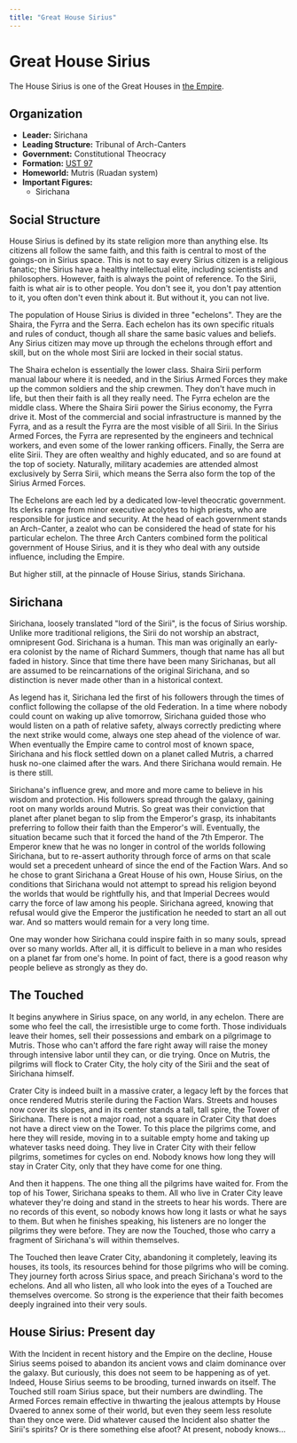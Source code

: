 ```yaml
---
title: "Great House Sirius"
---
```

# Great House Sirius

The House Sirius is one of the Great Houses in [the Empire](lore/factions/empire).

## Organization

* **Leader:** Sirichana
* **Leading Structure:** Tribunal of Arch-Canters
* **Government:** Constitutional Theocracy
* **Formation:** [UST 97](lore/history)
* **Homeworld:** Mutris (Ruadan system)
* **Important Figures:**
    * Sirichana

## Social Structure

House Sirius is defined by its state religion more than anything else.
Its citizens all follow the same faith, and this faith is central to most of the goings-on in Sirius space.
This is not to say every Sirius citizen is a religious fanatic; the Sirius have a healthy intellectual elite, including scientists and philosophers.
However, faith is always the point of reference.
To the Sirii, faith is what air is to other people.
You don't see it, you don't pay attention to it, you often don't even think about it.
But without it, you can not live.

The population of House Sirius is divided in three "echelons".
They are the Shaira, the Fyrra and the Serra.
Each echelon has its own specific rituals and rules of conduct, though all share the same basic values and beliefs.
Any Sirius citizen may move up through the echelons through effort and skill, but on the whole most Sirii are locked in their social status.

The Shaira echelon is essentially the lower class.
Shaira Sirii perform manual labour where it is needed, and in the Sirius Armed Forces they make up the common soldiers and the ship crewmen.
They don't have much in life, but then their faith is all they really need.
The Fyrra echelon are the middle class.
Where the Shaira Sirii power the Sirius economy, the Fyrra drive it.
Most of the commercial and social infrastructure is manned by the Fyrra, and as a result the Fyrra are the most visible of all Sirii.
In the Sirius Armed Forces, the Fyrra are represented by the engineers and technical workers, and even some of the lower ranking officers.
Finally, the Serra are elite Sirii.
They are often wealthy and highly educated, and so are found at the top of society.
Naturally, military academies are attended almost exclusively by Serra Sirii, which means the Serra also form the top of the Sirius Armed Forces.

The Echelons are each led by a dedicated low-level theocratic government.
Its clerks range from minor executive acolytes to high priests, who are responsible for justice and security.
At the head of each government stands an Arch-Canter, a zealot who can be considered the head of state for his particular echelon.
The three Arch Canters combined form the political government of House Sirius, and it is they who deal with any outside influence, including the Empire.

But higher still, at the pinnacle of House Sirius, stands Sirichana.

## Sirichana

Sirichana, loosely translated "lord of the Sirii", is the focus of Sirius worship.
Unlike more traditional religions, the Sirii do not worship an abstract, omnipresent God.
Sirichana is a human.
This man was originally an early-era colonist by the name of Richard Summers, though that name has all but faded in history.
Since that time there have been many Sirichanas, but all are assumed to be reincarnations of the original Sirichana, and so distinction is never made other than in a historical context.

As legend has it, Sirichana led the first of his followers through the times of conflict following the collapse of the old Federation.
In a time where nobody could count on waking up alive tomorrow, Sirichana guided those who would listen on a path of relative safety, always correctly predicting where the next strike would come, always one step ahead of the violence of war.
When eventually the Empire came to control most of known space, Sirichana and his flock settled down on a planet called Mutris, a charred husk no-one claimed after the wars.
And there Sirichana would remain.
He is there still.

Sirichana's influence grew, and more and more came to believe in his wisdom and protection.
His followers spread through the galaxy, gaining root on many worlds around Mutris.
So great was their conviction that planet after planet began to slip from the Emperor's grasp, its inhabitants preferring to follow their faith than the Emperor's will.
Eventually, the situation became such that it forced the hand of the 7th Emperor.
The Emperor knew that he was no longer in control of the worlds following Sirichana, but to re-assert authority through force of arms on that scale would set a precedent unheard of since the end of the Faction Wars.
And so he chose to grant Sirichana a Great House of his own, House Sirius, on the conditions that Sirichana would not attempt to spread his religion beyond the worlds that would be rightfully his, and that Imperial Decrees would carry the force of law among his people.
Sirichana agreed, knowing that refusal would give the Emperor the justification he needed to start an all out war.
And so matters would remain for a very long time.

One may wonder how Sirichana could inspire faith in so many souls, spread over so many worlds.
After all, it is difficult to believe in a man who resides on a planet far from one's home. In point of fact, there is a good reason why people believe as strongly as they do.

## The Touched

It begins anywhere in Sirius space, on any world, in any echelon.
There are some who feel the call, the irresistible urge to come forth.
Those individuals leave their homes, sell their possessions and embark on a pilgrimage to Mutris.
Those who can't afford the fare right away will raise the money through intensive labor until they can, or die trying.
Once on Mutris, the pilgrims will flock to Crater City, the holy city of the Sirii and the seat of Sirichana himself.

Crater City is indeed built in a massive crater, a legacy left by the forces that once rendered Mutris sterile during the Faction Wars.
Streets and houses now cover its slopes, and in its center stands a tall, tall spire, the Tower of Sirichana.
There is not a major road, not a square in Crater City that does not have a direct view on the Tower.
To this place the pilgrims come, and here they will reside, moving in to a suitable empty home and taking up whatever tasks need doing.
They live in Crater City with their fellow pilgrims, sometimes for cycles on end.
Nobody knows how long they will stay in Crater City, only that they have come for one thing.

And then it happens.
The one thing all the pilgrims have waited for.
From the top of his Tower, Sirichana speaks to them.
All who live in Crater City leave whatever they're doing and stand in the streets to hear his words.
There are no records of this event, so nobody knows how long it lasts or what he says to them.
But when he finishes speaking, his listeners are no longer the pilgrims they were before.
They are now the Touched, those who carry a fragment of Sirichana's will within themselves.

The Touched then leave Crater City, abandoning it completely, leaving its houses, its tools, its resources behind for those pilgrims who will be coming.
They journey forth across Sirius space, and preach Sirichana's word to the echelons.
And all who listen, all who look into the eyes of a Touched are themselves overcome.
So strong is the experience that their faith becomes deeply ingrained into their very souls.

## House Sirius: Present day

With the Incident in recent history and the Empire on the decline, House Sirius seems poised to abandon its ancient vows and claim dominance over the galaxy.
But curiously, this does not seem to be happening as of yet.
Indeed, House Sirius seems to be brooding, turned inwards on itself.
The Touched still roam Sirius space, but their numbers are dwindling.
The Armed Forces remain effective in thwarting the jealous attempts by House Dvaered to annex some of their world, but even they seem less resolute than they once were.
Did whatever caused the Incident also shatter the Sirii's spirits? Or is there something else afoot? At present, nobody knows...
